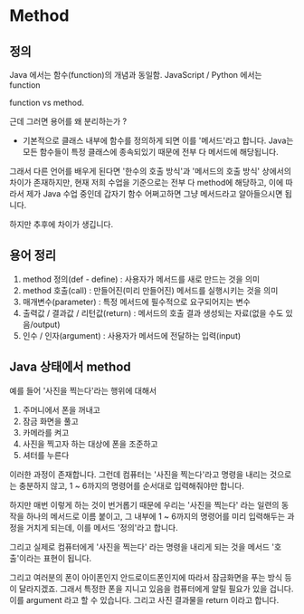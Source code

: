 # Method

## 정의

Java 에서는 함수(function)의 개념과 동일함.
JavaScript / Python 에서는 function

function vs method.

근데 그러면 용어를 왜 분리하는가 ?

- 기본적으로 클래스 내부에 함수를 정의하게 되면 이를 '메서드'라고 합니다.
Java는 모든 함수들이 특정 클래스에 종속되있기 때문에 전부 다 메서드에 해당됩니다.

그래서 다른 언어를 배우게 된다면 '한수의 호출 방식'과 '메서드의 호출 방식' 상에서의
차이가 존재하지만, 현재 저희 수업을 기준으로는 전부 다 method에 해당하고,
이에 따라서 제가 Java 수업 중인데 갑자기 함수 어쩌고하면 그냥 메서드라고 알아들으시면 됩니다.

하지만 추후에 차이가 생깁니다.

## 용어 정리
1. method 정의(def - define) : 사용자가 메서드를 새로 만드는 것을 의미
2. method 호출(call) : 만들어진(미리 만들어진) 메서드를 실행시키는 것을 의미
3. 매개변수(parameter) : 특정 메서드에 필수적으로 요구되어지는 변수
4. 출력값 / 결과값 / 리턴값(return) : 메서드의 호출 결과 생성되는 자료(없을 수도 있음/output)
5. 인수 / 인자(argument) : 사용자가 메서드에 전달하는 입력(input)

## Java 상태에서 method
예를 들어 '사진을 찍는다'라는 행위에 대해서
1. 주머니에서 폰을 꺼내고
2. 잠금 화면을 풀고 
3. 카메라를 켜고 
4. 사진을 찍고자 하는 대상에 폰을 조준하고 
5. 셔터를 누른다 

이러한 과정이 존재합니다. 
그런데 컴퓨터는 '사진을 찍는다'라고 명령을 내리는 것으로는 충분하지 않고, 
1 ~ 6까지의 명령어를 순서대로 입력해줘야만 합니다.

하지만 매번 이렇게 하는 것이 번거롭기 때문에 우리는 '사진을 찍는다' 라는 일련의 동작을 하나의 메서드로
이름 붙이고, 그 내부에 1 ~ 6까지의 명령어를 미리 입력해두는 과정을 거치게 되는데,
이를 메서드 '정의'라고 합니다.

그리고 실제로 컴퓨터에게 '사진을 찍는다' 라는 명령을 내리게 되는 것을 메서드 '호출'이라는 표현이 됩니다.

그리고 여러분의 폰이 아이폰인지 안드로이드폰인지에 따라서 잠금화면을 푸는 방식 등이 달라지겠죠.
그래서 특정한 폰을 지니고 있음을 컴퓨터에게 알릴 필요가 있을 겁니다.
이를 argument 라고 할 수 있습니다. 그리고 사진 결과물을 return 이라고 합니다.